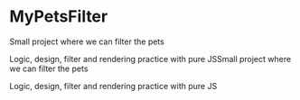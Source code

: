 # MyPetsFilter

Small project where we can filter the pets

Logic, design, filter and rendering practice with pure JSSmall project where we can filter the pets

Logic, design, filter and rendering practice with pure JS
